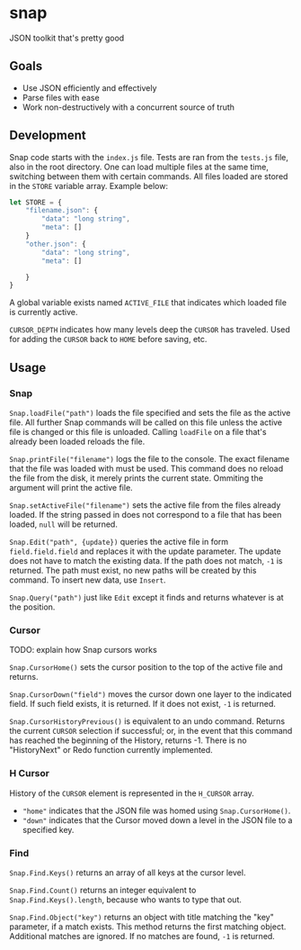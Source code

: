 # snap
JSON toolkit that's pretty good

## Goals
- Use JSON efficiently and effectively
- Parse files with ease
- Work non-destructively with a concurrent source of truth



## Development
Snap code starts with the `index.js` file. Tests are ran from the `tests.js` file, also in the root directory. One can load multiple files at the same time, switching between them with certain commands. All files loaded are stored in the `STORE` variable array. Example below:

```javascript
let STORE = {
    "filename.json": {
        "data": "long string",
        "meta": []
    }
    "other.json": {
        "data": "long string",
        "meta": []

    }
}
```
A global variable exists named `ACTIVE_FILE` that indicates which loaded file is currently active.

`CURSOR_DEPTH` indicates how many levels deep the `CURSOR` has traveled. Used for adding the `CURSOR` back to `HOME` before saving, etc.

## Usage

### Snap
`Snap.loadFile("path")` loads the file specified and sets the file as the active file. All further Snap commands will be called on this file unless the active file is changed or this file is unloaded. Calling `loadFile` on a file that's already been loaded reloads the file.

`Snap.printFile("filename")` logs the file to the console. The exact filename that the file was loaded with must be used. This command does no reload the file from  the disk, it merely prints the current state. Ommiting the argument will print the active file.

`Snap.setActiveFile("filename")` sets the active file from the files already loaded. If the string passed in does not correspond to a file that has been loaded, `null` will be returned.

`Snap.Edit("path", {update})` queries the active file in form `field.field.field` and replaces it with the update parameter. The update does not have to match the existing data. If the path does not match, `-1` is returned. The path must exist, no new paths will be created by this command. To insert new data, use `Insert`.

`Snap.Query("path")` just like `Edit` except it finds and returns whatever is at the position.

### Cursor
TODO: explain how Snap cursors works

`Snap.CursorHome()` sets the cursor position to the top of the active file and returns.

`Snap.CursorDown("field")`	moves the cursor down one layer to the indicated field. If such field exists, it is returned. If it does not exist, `-1` is returned.

`Snap.CursorHistoryPrevious()` is equivalent to an undo command. Returns the current `CURSOR` selection if successful; or, in the event that this command has reached the beginning of the History, returns -1. There is no "HistoryNext" or Redo function currently implemented.


### H Cursor
History of the `CURSOR` element is represented in the `H_CURSOR` array.

- `"home"` indicates that the JSON file was homed using `Snap.CursorHome()`.
- `"down"` indicates that the Cursor moved down a level in the JSON file to a specified key.

### Find
`Snap.Find.Keys()` returns an array of all keys at the cursor level.

`Snap.Find.Count()` returns an integer equivalent to `Snap.Find.Keys().length`, because who wants to type that out.

`Snap.Find.Object("key")` returns an object with title matching the "key" parameter, if a match exists. This method returns the first matching object. Additional matches are ignored. If no matches are found, `-1` is returned.



